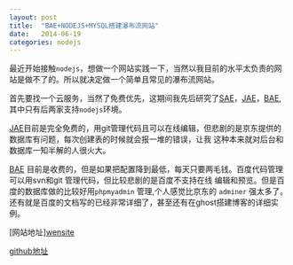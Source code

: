```yaml
---
layout: post
title:  "BAE+NODEJS+MYSQL搭建瀑布流网站"
date:   2014-06-19 
categories: nodejs
---
```


最近开始接触`nodejs`，想做一个网站实践一下，当然以我目前的水平太负责的网站是做不了的。所以就决定做一个简单且常见的瀑布流网站。

首先要找一个云服务，当然了免费优先，这期间我先后研究了[SAE][sina]，[JAE][jd]，[BAE][baidu],其中只有后两家支持`nodejs`环境。

[JAE][jd]目前是完全免费的，用git管理代码且可以在线编辑，但悲剧的是京东提供的数据库有问题，每次创建表的时候就会报一堆的错误，让我
这种本来就对后台和数据库一知半解的人很火大。

[BAE][baidu] 目前是收费的，但是如果把配置降到最低，每天只要两毛钱。百度代码管理可以用svn和git 管理代码，但比较悲剧的是百度不支持在线
编辑和预览。但是百度的数据库做的比较好用`phpmyadmin` 管理,个人感觉比京东的 `adminer` 强太多了。还有就是百度的文档写的已经非常详细了，甚至还有在ghost搭建博客的详细实例。

[网站地址][wensite](数据来自智能社)

[github地址][github]















[website]: http://skylerzhang.duapp.com/index.html
[github]: https://github.com/skylerzhang/pbl
[sina]: http://sae.sina.com.cn/
[jd]: http://jae.jd.com/
[baidu]: http://developer.baidu.com/